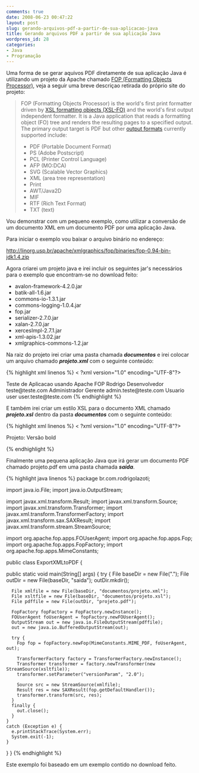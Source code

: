 ```yaml
---
comments: true
date: 2008-06-23 00:47:22
layout: post
slug: gerando-arquivos-pdf-a-partir-de-sua-aplicacao-java
title: Gerando arquivos PDF a partir de sua aplicação Java
wordpress_id: 28
categories:
- Java
- Programação
---
```


Uma forma de se gerar aquivos PDF diretamente de sua aplicação Java é utilizando um projeto da Apache chamado <a href="http://xmlgraphics.apache.org/fop/index.html" target="_blank">FOP (Formatting Objects Processor)</a>, veja a seguir uma breve descriçao retirada do próprio site do projeto:
<blockquote>FOP (Formatting Objects Processor) is the world's first print formatter driven by <a href="http://www.w3.org/TR/xsl/">XSL formatting objects (XSL-FO)</a> and the world's first output independent formatter. It is a Java application that reads a formatting object (FO) tree and renders the resulting pages to a specified output. The primary output target is PDF but other <a href="http://xmlgraphics.apache.org/fop/output.html">output formats</a> currently supported include:
<ul>
	<li>PDF (Portable Document Format)</li>
	<li>PS (Adobe Postscript)</li>
	<li>PCL (Printer Control Language)</li>
	<li>AFP (MO:DCA)</li>
	<li>SVG (Scalable Vector Graphics)</li>
	<li>XML (area tree representation)</li>
	<li>Print</li>
	<li>AWT/Java2D</li>
	<li>MIF</li>
	<li>RTF (Rich Text Format)</li>
	<li>TXT (text)</li>
</ul>
</blockquote>
Vou demonstrar com um pequeno exemplo, como utilizar a conversão de um documento XML em um documento PDF por uma aplicação Java.

Para iniciar o exemplo vou baixar o arquivo binário no endereço:

<a href="http://linorg.usp.br/apache/xmlgraphics/fop/binaries/fop-0.94-bin-jdk1.4.zip" target="_blank">http://linorg.usp.br/apache/xmlgraphics/fop/binaries/fop-0.94-bin-jdk1.4.zip</a>

Agora criarei um projeto java e irei incluir os seguintes jar's necessários para o exemplo que encontram-se no download feito:
<ul>
	<li>avalon-framework-4.2.0.jar</li>
	<li>batik-all-1.6.jar</li>
	<li>commons-io-1.3.1.jar</li>
	<li>commons-logging-1.0.4.jar</li>
	<li>fop.jar</li>
	<li>serializer-2.7.0.jar</li>
	<li>xalan-2.7.0.jar</li>
	<li>xercesImpl-2.7.1.jar</li>
	<li>xml-apis-1.3.02.jar</li>
	<li>xmlgraphics-commons-1.2.jar</li>
</ul>
Na raiz do projeto irei criar uma pasta chamada <em><strong>documentos</strong></em> e irei colocar um arquivo chamado <strong><em>projeto.xml</em></strong> com o seguinte conteúdo:

{% highlight xml linenos %}
< ?xml version="1.0" encoding="UTF-8"?>
<!-- $Id$ -->
<projeto>
  <nomeprojeto>Teste de Aplicacao usando Apache FOP</nomeprojeto>
  <membro>
    <nome>Rodrigo</nome>
    <funcao>Desenvolvedor</funcao>
    <email>teste@teste.com</email>
  </membro>
  <membro>
    <nome>Administrador</nome>
    <funcao>Gerente</funcao>
    <email>admin.teste@teste.com</email>
  </membro>
  <membro>
    <nome>Usuario</nome>
    <funcao>user</funcao>
    <email>user.teste@teste.com</email>
  </membro>
</projeto>
{% endhighlight %}

E também irei criar um estilo XSL para o documento XML chamado <strong><em>projeto.xsl</em></strong> dentro da pasta <em><strong>documentos</strong></em> com o seguinte conteúdo:

{% highlight xml linenos %}
< ?xml version="1.0" encoding="UTF-8"?>
<!-- $Id$ -->
<xsl :stylesheet version="1.1" xmlns:xsl="http://www.w3.org/1999/XSL/Transform" xmlns:fo="http://www.w3.org/1999/XSL/Format" exclude-result-prefixes="fo">
  <xsl :output method="xml" version="1.0" omit-xml-declaration="no" indent="yes"/>
  <xsl :param name="versionParam" select="'1.0'"/>
  <!-- ========================= -->
  <!-- elemento principal: projeto           -->
  <!-- ========================= -->
</xsl>
<xsl :template match="projeto">
  <fo :root xmlns:fo="http://www.w3.org/1999/XSL/Format"></fo>
  <fo :layout-master-set></fo>
  <fo :simple-page-master master-name="simpleA4" page-height="29.7cm" page-width="21cm" margin-top="2cm" margin-bottom="2cm" margin-left="2cm" margin-right="2cm">
    <fo :region-body/>
  </fo>
  <fo :page-sequence master-reference="simpleA4"></fo>
  <fo :flow flow-name="xsl-region-body"></fo>
  <fo :block font-size="16pt" font-weight="bold" space-after="5mm">Projeto: <xsl :value-of select="nomeprojeto"/></fo>
  <fo :block font-size="12pt" space-after="5mm">Versão <xsl :value-of select="$versionParam"/></fo>
  <fo :block font-size="10pt"></fo>
  <fo :table table-layout="fixed" width="100%" border-collapse="separate">
    <fo :table-column column-width="4cm"/>
    <fo :table-column column-width="4cm"/>
    <fo :table-column column-width="5cm"/>
  </fo>
  <fo :table-body>
    <xsl :apply-templates select="membro"/>
  </fo>
</xsl>

<!-- ========================= -->
<!-- elemento filho: membro               -->
<!-- ========================= -->
<xsl :template match="membro">
  <fo :table-row>
    <xsl :if test="function = 'lead'"></xsl>
    <xsl :attribute name="font-weight">bold</xsl>
  </fo>
</xsl>

<fo :table-cell></fo>
<fo :block>
  <xsl :value-of select="nome"/>
</fo>

<fo :table-cell></fo>
<fo :block>
  <xsl :value-of select="funcao"/>
</fo>

<fo :table-cell></fo>
<fo :block>
  <xsl :value-of select="email"/>
</fo>
{% endhighlight %}

Finalmente uma pequena aplicação Java que irá gerar um documento PDF chamado projeto.pdf em uma pasta chamada <em><strong>saida</strong></em>.

{% highlight java linenos %}
package br.com.rodrigolazoti;

import java.io.File;
import java.io.OutputStream;

import javax.xml.transform.Result;
import javax.xml.transform.Source;
import javax.xml.transform.Transformer;
import javax.xml.transform.TransformerFactory;
import javax.xml.transform.sax.SAXResult;
import javax.xml.transform.stream.StreamSource;

import org.apache.fop.apps.FOUserAgent;
import org.apache.fop.apps.Fop;
import org.apache.fop.apps.FopFactory;
import org.apache.fop.apps.MimeConstants;

public class ExportXMLtoPDF {

  public static void main(String[] args) {
    try {
      File baseDir = new File(".");
      File outDir = new File(baseDir, "saida");
      outDir.mkdir();

      File xmlfile = new File(baseDir, "documentos/projeto.xml");
      File xsltfile = new File(baseDir, "documentos/projeto.xsl");
      File pdffile = new File(outDir, "projeto.pdf");

      FopFactory fopFactory = FopFactory.newInstance();
      FOUserAgent foUserAgent = fopFactory.newFOUserAgent();
      OutputStream out = new java.io.FileOutputStream(pdffile);
      out = new java.io.BufferedOutputStream(out);

      try {
        Fop fop = fopFactory.newFop(MimeConstants.MIME_PDF, foUserAgent, out);

        TransformerFactory factory = TransformerFactory.newInstance();
        Transformer transformer = factory.newTransformer(new StreamSource(xsltfile));
        transformer.setParameter("versionParam", "2.0");

        Source src = new StreamSource(xmlfile);
        Result res = new SAXResult(fop.getDefaultHandler());
        transformer.transform(src, res);
      }
      finally {
        out.close();
      }
    }
    catch (Exception e) {
      e.printStackTrace(System.err);
      System.exit(-1);
    }
  }
}
{% endhighlight %}

Este exemplo foi baseado em um exemplo contido no download feito.